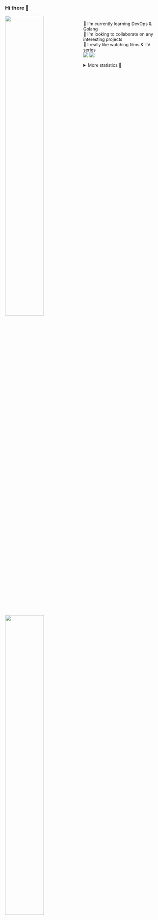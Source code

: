 ### Hi there 👋


[<img align="left" width="50%" src="https://github-readme-stats.vercel.app/api?username=rufusnufus&hide=issues&show_icons=true&count_private=true&theme=transparent&title_color=FF6F40&text_color=FBF9F8&icon_color=F48242&hide_border=true&hide_title=true#gh-dark-mode-only">](https://metrics.lecoq.io/rufusnufus#gh-dark-mode-only)
[<img align="left" width="50%" src="https://github-readme-stats.vercel.app/api?username=rufusnufus&hide=issues&show_icons=true&count_private=true&theme=transparent&title_color=FF6533&text_color=4D4644&icon_color=FF8038&hide_border=true&hide_title=true#gh-light-mode-only">](https://metrics.lecoq.io/rufusnufus#gh-light-mode-only)

<p>
  <br>
  🌱 I’m currently learning DevOps & Golang</br>
  👯 I’m looking to collaborate on any interesting projects</br>
  🎥 I really like watching films & TV series</br>
  <a href="https://linkedin.com/in/rufusnufus"><img src="https://img.shields.io/badge/linkedin-0077B5.svg?style=for-the-badge&logo=linkedin&logoColor=white"/></a>
  <a href="https://t.me/rufusnufus"><img src="https://img.shields.io/badge/-telegram-black?style=for-the-badge&color=blue&logo=telegram"/></a>
</p>

<p text-align="left">
<details>
  <summary>More statistics 👀</summary><br/>

<!--START_SECTION:waka-->
![Code Time](http://img.shields.io/badge/Code%20Time-765%20hrs%202%20mins-blue)

![Profile Views](http://img.shields.io/badge/Profile%20Views-0-blue)

**I'm an Early 🐤** 

```text
🌞 Morning                8643 commits        █████░░░░░░░░░░░░░░░░░░░░   21.90 % 
🌆 Daytime                22496 commits       ██████████████░░░░░░░░░░░   57.00 % 
🌃 Evening                7443 commits        █████░░░░░░░░░░░░░░░░░░░░   18.86 % 
🌙 Night                  884 commits         █░░░░░░░░░░░░░░░░░░░░░░░░   02.24 % 
```
📅 **I'm Most Productive on Wednesday** 

```text
Monday                   7764 commits        █████░░░░░░░░░░░░░░░░░░░░   19.67 % 
Tuesday                  6506 commits        ████░░░░░░░░░░░░░░░░░░░░░   16.49 % 
Wednesday                9161 commits        ██████░░░░░░░░░░░░░░░░░░░   23.21 % 
Thursday                 7337 commits        █████░░░░░░░░░░░░░░░░░░░░   18.59 % 
Friday                   6806 commits        ████░░░░░░░░░░░░░░░░░░░░░   17.25 % 
Saturday                 1229 commits        █░░░░░░░░░░░░░░░░░░░░░░░░   03.11 % 
Sunday                   663 commits         ░░░░░░░░░░░░░░░░░░░░░░░░░   01.68 % 
```


📊 **This Week I Spent My Time On** 

```text
💬 Programming Languages: 
No Activity Tracked This Week

🔥 Editors: 
No Activity Tracked This Week
```

**I Mostly Code in Java** 

```text
Python                   21 repos            ████░░░░░░░░░░░░░░░░░░░░░   17.95 % 
Go                       13 repos            ███░░░░░░░░░░░░░░░░░░░░░░   11.11 % 
Smarty                   8 repos             ██░░░░░░░░░░░░░░░░░░░░░░░   06.84 % 
Shell                    5 repos             █░░░░░░░░░░░░░░░░░░░░░░░░   04.27 % 
Kotlin                   3 repos             █░░░░░░░░░░░░░░░░░░░░░░░░   02.56 % 
```




 Last Updated on 29/03/2025 01:21:53 UTC
<!--END_SECTION:waka-->

</details>
</p>
